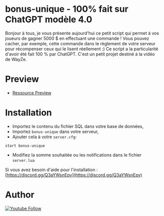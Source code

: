 # bonus-unique - 100% fait sur ChatGPT modèle 4.0

Bonjour à tous, je vous présente aujourd'hui ce petit script qui permet à vos joueurs de gagner 5000 $ en effectuant une commande ! Vous pouvez cacher, par exemple, cette commande dans le règlement de votre serveur pour récompenser ceux qui le lisent réellement :)
Ce script a la particularité d'avoir été fait 100 % par ChatGPT. C'est un petit projet destiné à la vidéo de WayZe.

# Preview

 - [Ressource Preview](Soon) 


# Installation
- Importez le contenu du fichier SQL dans votre base de données,
- Importez `bonus-unique` dans votre serveur,
- Ajouter cela à votre `server.cfg`:

```
start bonus-unique
```
- Modifiez la somme souhaitée ou les notifications dans le fichier `server.lua`

Si vous avez besoin d'aide pour l'installation : [https://discord.gg/Q3aYWsnEpv](https://discord.gg/Q3aYWsnEpv)

# Author 

[![Youtube Follow](https://img.shields.io/youtube/channel/subscribers/UCwrVESX4HcDwRnXZagsGV1Q?label=s%27abonner&style=for-the-badge)](https://www.youtube.com/channel/UCwrVESX4HcDwRnXZagsGV1Q/subscribe)
